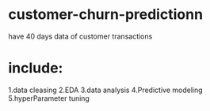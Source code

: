 # customer-churn-predictionn
have 40 days data of customer transactions

# include: 
 1.data cleasing
 2.EDA
 3.data analysis
 4.Predictive modeling
 5.hyperParameter tuning

